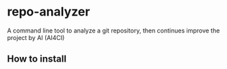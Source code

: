 repo-analyzer
=============

A command line tool to analyze a git repository, then continues improve the project by AI (AI4CI)

How to install
--------------
